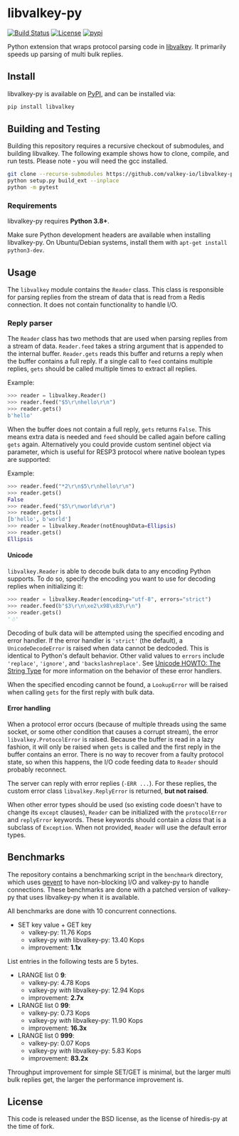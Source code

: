 # libvalkey-py

[![Build Status](https://github.com/valkey-io/libvalkey-py/actions/workflows/integration.yaml/badge.svg)](https://github.com/valkey-io/libvalkey-py/actions/workflows/integration.yaml)
[![License](https://img.shields.io/badge/License-BSD_3--Clause-blue.svg)](https://opensource.org/licenses/BSD-3-Clause)
[![pypi](https://badge.fury.io/py/libvalkey.svg)](https://pypi.org/project/libvalkey/)

Python extension that wraps protocol parsing code in [libvalkey][libvalkey].
It primarily speeds up parsing of multi bulk replies.

[libvalkey]: http://github.com/valkey-io/libvalkey

## Install

libvalkey-py is available on [PyPI](https://pypi.org/project/libvalkey/), and can be installed via:

```bash
pip install libvalkey
```
## Building and Testing

Building this repository requires a recursive checkout of submodules, and building libvalkey. The following example shows how to clone, compile, and run tests. Please note - you will need the gcc installed.

```bash
git clone --recurse-submodules https://github.com/valkey-io/libvalkey-py
python setup.py build_ext --inplace
python -m pytest
```

### Requirements

libvalkey-py requires **Python 3.8+**.

Make sure Python development headers are available when installing libvalkey-py.
On Ubuntu/Debian systems, install them with `apt-get install python3-dev`.

## Usage

The `libvalkey` module contains the `Reader` class. This class is responsible for
parsing replies from the stream of data that is read from a Redis connection.
It does not contain functionality to handle I/O.

### Reply parser

The `Reader` class has two methods that are used when parsing replies from a
stream of data. `Reader.feed` takes a string argument that is appended to the
internal buffer. `Reader.gets` reads this buffer and returns a reply when the
buffer contains a full reply. If a single call to `feed` contains multiple
replies, `gets` should be called multiple times to extract all replies.

Example:

```python
>>> reader = libvalkey.Reader()
>>> reader.feed("$5\r\nhello\r\n")
>>> reader.gets()
b'hello'
```

When the buffer does not contain a full reply, `gets` returns `False`.
This means extra data is needed and `feed` should be called again before calling
`gets` again. Alternatively you could provide custom sentinel object via parameter,
which is useful for RESP3 protocol where native boolean types are supported:

Example:

```python
>>> reader.feed("*2\r\n$5\r\nhello\r\n")
>>> reader.gets()
False
>>> reader.feed("$5\r\nworld\r\n")
>>> reader.gets()
[b'hello', b'world']
>>> reader = libvalkey.Reader(notEnoughData=Ellipsis)
>>> reader.gets()
Ellipsis
```

#### Unicode

`libvalkey.Reader` is able to decode bulk data to any encoding Python supports.
To do so, specify the encoding you want to use for decoding replies when
initializing it:

```python
>>> reader = libvalkey.Reader(encoding="utf-8", errors="strict")
>>> reader.feed(b"$3\r\n\xe2\x98\x83\r\n")
>>> reader.gets()
'☃'
```

Decoding of bulk data will be attempted using the specified encoding and
error handler. If the error handler is `'strict'` (the default), a
`UnicodeDecodeError` is raised when data cannot be dedcoded. This is identical
to Python's default behavior. Other valid values to `errors` include
`'replace'`, `'ignore'`, and `'backslashreplace'`. See [Unicode HOWTO: The String Type](https://docs.python.org/3/howto/unicode.html#the-string-type) for more information on the behavior of these error handlers.


When the specified encoding cannot be found, a `LookupError` will be raised
when calling `gets` for the first reply with bulk data.

#### Error handling

When a protocol error occurs (because of multiple threads using the same
socket, or some other condition that causes a corrupt stream), the error
`libvalkey.ProtocolError` is raised. Because the buffer is read in a lazy
fashion, it will only be raised when `gets` is called and the first reply in
the buffer contains an error. There is no way to recover from a faulty protocol
state, so when this happens, the I/O code feeding data to `Reader` should
probably reconnect.

The server can reply with error replies (`-ERR ...`). For these replies, the
custom error class `libvalkey.ReplyError` is returned, **but not raised**.

When other error types should be used (so existing code doesn't have to change
its `except` clauses), `Reader` can be initialized with the `protocolError` and
`replyError` keywords. These keywords should contain a *class* that is a
subclass of `Exception`. When not provided, `Reader` will use the default
error types.

## Benchmarks

The repository contains a benchmarking script in the `benchmark` directory,
which uses [gevent](http://gevent.org/) to have non-blocking I/O and valkey-py
to handle connections. These benchmarks are done with a patched version of
valkey-py that uses libvalkey-py when it is available.

All benchmarks are done with 10 concurrent connections.

* SET key value + GET key
  * valkey-py: 11.76 Kops
  * valkey-py *with* libvalkey-py: 13.40 Kops
  * improvement: **1.1x**

List entries in the following tests are 5 bytes.

* LRANGE list 0 **9**:
  * valkey-py: 4.78 Kops
  * valkey-py *with* libvalkey-py: 12.94 Kops
  * improvement: **2.7x**
* LRANGE list 0 **99**:
  * valkey-py: 0.73 Kops
  * valkey-py *with* libvalkey-py: 11.90 Kops
  * improvement: **16.3x**
* LRANGE list 0 **999**:
  * valkey-py: 0.07 Kops
  * valkey-py *with* libvalkey-py: 5.83 Kops
  * improvement: **83.2x**

Throughput improvement for simple SET/GET is minimal, but the larger multi bulk replies
get, the larger the performance improvement is.

## License

This code is released under the BSD license, as the license of hiredis-py at
the time of fork.
